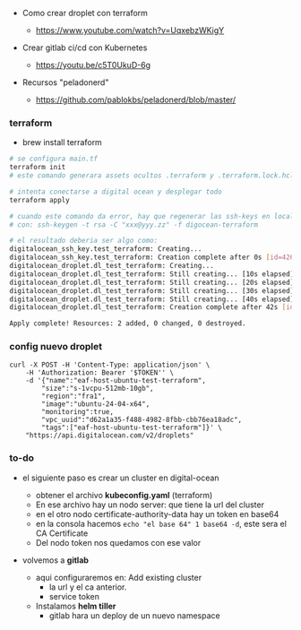 - Como crear droplet con terraform
  - https://www.youtube.com/watch?v=UqxebzWKigY
  
- Crear gitlab ci/cd con Kubernetes
  - https://youtu.be/c5T0UkuD-6g

- Recursos "peladonerd"
  - https://github.com/pablokbs/peladonerd/blob/master/



### terraform
- brew install terraform
```sh
# se configura main.tf
terraform init
# este comando generara assets ocultos .terraform y .terraform.lock.hcl

# intenta conectarse a digital ocean y desplegar todo
terraform apply

# cuando este comando da error, hay que regenerar las ssh-keys en local
# con: ssh-keygen -t rsa -C "xxx@yyy.zz" -f digocean-terraform    

# el resultado deberia ser algo como:
digitalocean_ssh_key.test_terraform: Creating...
digitalocean_ssh_key.test_terraform: Creation complete after 0s [id=42610380]
digitalocean_droplet.dl_test_terraform: Creating...
digitalocean_droplet.dl_test_terraform: Still creating... [10s elapsed]
digitalocean_droplet.dl_test_terraform: Still creating... [20s elapsed]
digitalocean_droplet.dl_test_terraform: Still creating... [30s elapsed]
digitalocean_droplet.dl_test_terraform: Still creating... [40s elapsed]
digitalocean_droplet.dl_test_terraform: Creation complete after 42s [id=429262330]

Apply complete! Resources: 2 added, 0 changed, 0 destroyed.
```

### config nuevo droplet
```ssh
curl -X POST -H 'Content-Type: application/json' \
    -H 'Authorization: Bearer '$TOKEN'' \
    -d '{"name":"eaf-host-ubuntu-test-terraform",
        "size":"s-1vcpu-512mb-10gb",
        "region":"fra1",
        "image":"ubuntu-24-04-x64",
        "monitoring":true,
        "vpc_uuid":"d62a1a35-f488-4982-8fbb-cbb76ea18adc",
        "tags":["eaf-host-ubuntu-test-terraform"]}' \
    "https://api.digitalocean.com/v2/droplets"
```

### to-do
- el siguiente paso es crear un cluster en digital-ocean
  - obtener el archivo **kubeconfig.yaml** (terraform)
  - En ese archivo hay un nodo server: que tiene la url del cluster
  - en el otro nodo certificate-authority-data hay un token en base64
  - en la consola hacemos `echo "el base 64" 1 base64 -d`, este sera el CA Certificate
  - Del nodo token nos quedamos con ese valor

- volvemos a **gitlab**
  - aqui configuraremos en: Add existing cluster
    - la url y el ca anterior.
    - service token
  - Instalamos **helm tiller**
    - gitlab hara un deploy de un nuevo namespace



